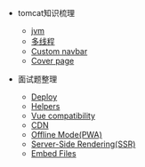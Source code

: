 - tomcat知识梳理

  - [jvm](/java/jvm1.md)
  - [多线程](/java/threads.md)
  - [Custom navbar](custom-navbar.md)
  - [Cover page](cover.md)


- 面试题整理

  - [Deploy](deploy.md)
  - [Helpers](helpers.md)
  - [Vue compatibility](vue.md)
  - [CDN](cdn.md)
  - [Offline Mode(PWA)](pwa.md)
  - [Server-Side Rendering(SSR)](ssr.md)
  - [Embed Files](embed-files.md)